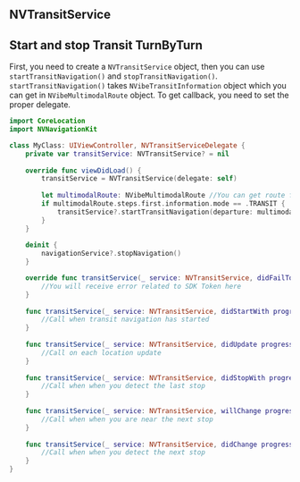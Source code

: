 ## NVTransitService

## Start and stop Transit TurnByTurn

First, you need to create a `NVTransitService` object, then you can use `startTransitNavigation()` and `stopTransitNavigation()`. `startTransitNavigation()` takes `NVibeTransitInformation` object which you can get in `NVibeMultimodalRoute` object. To get callback, you need to set the proper delegate.

```swift
import CoreLocation
import NVNavigationKit

class MyClass: UIViewController, NVTransitServiceDelegate {
    private var transitService: NVTransitService? = nil
    
    override func viewDidLoad() {
        transitService = NVTransitService(delegate: self)
        
        let multimodalRoute: NVibeMultimodalRoute //You can get route from NVDirection
        if multimodalRoute.steps.first.information.mode == .TRANSIT {
            transitService?.startTransitNavigation(departure: multimodalRoute.steps.first.startAddress, arrival: multimodalRoute.steps.first.endAddress, transit: (multimodalRoute.steps.first.information as! NVibeTransitInformation))
        }
    }
    
    deinit {
        navigationService?.stopNavigation()
    }

    override func transitService(_ service: NVTransitService, didFailToPassTokenWith error: TokenError) {
        //You will receive error related to SDK Token here
    }
    
    func transitService(_ service: NVTransitService, didStartWith progress: NVibeTransitProgress) {
        //Call when transit navigation has started
    }
    
    func transitService(_ service: NVTransitService, didUpdate progress: NVibeTransitProgress, with rawLocation: CLLocation, snappedTo location: CLLocation) {
        //Call on each location update
    }
    
    func transitService(_ service: NVTransitService, didStopWith progress: NVibeTransitProgress) {
        //Call when when you detect the last stop
    }
    
    func transitService(_ service: NVTransitService, willChange progress: NVibeTransitProgress) {
        //Call when when you are near the next stop
    }
    
    func transitService(_ service: NVTransitService, didChange progress: NVibeTransitProgress) {
        //Call when when you detect the next stop
    }
}
```
